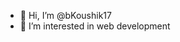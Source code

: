 - 👋 Hi, I’m @bKoushik17
- 👀 I’m interested in web development 

<!---
bKoushik17/bKoushik17 is a ✨ special ✨ repository because its `README.md` (this file) appears on your GitHub profile.
You can click the Preview link to take a look at your changes.
--->
